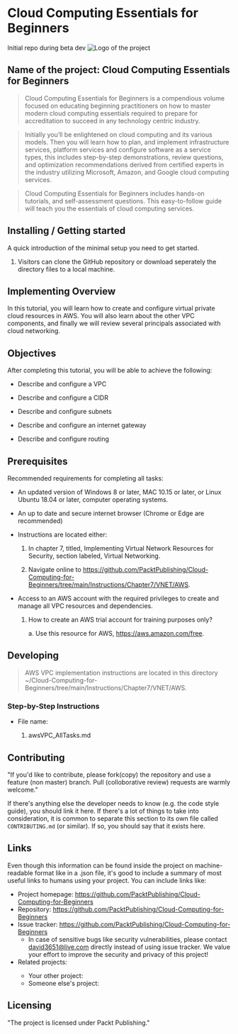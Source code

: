 # Cloud Computing Essentials for Beginners
Initial repo during beta dev
![Logo of the project](https://www.stratospherenetworks.com/blog/wp-content/uploads/2020/05/iStock-1137011043.jpg)

## Name of the project: Cloud Computing Essentials for Beginners


> Cloud Computing Essentials for Beginners is a compendious volume focused on educating beginning practitioners on how to master modern cloud computing essentials required to prepare for accreditation to succeed in any technology centric industry.

> Initially you’ll be enlightened on cloud computing and its various models. Then you will learn how to plan, and implement infrastructure services, platform services and configure software as a service types, this includes step-by-step demonstrations, review questions, and optimization recommendations derived from certified experts in the industry utilizing Microsoft, Amazon, and Google cloud computing services.

> Cloud Computing Essentials for Beginners includes hands-on tutorials, and self-assessment questions. This easy-to-follow guide will teach you the essentials of cloud computing services.

## Installing / Getting started

A quick introduction of the minimal setup you need to get started.

1. Visitors can clone the GitHub repository or download seperately the directory files to a local machine.

## Implementing Overview
In this tutorial, you will learn how to create and configure virtual private cloud resources in AWS. You will also learn about the other VPC components, and finally we will review several principals associated with cloud networking.

## Objectives

After completing this tutorial, you will be able to achieve the following:

-	Describe and configure a VPC

-	Describe and configure a CIDR

-	Describe and configure subnets

-	Describe and configure an internet gateway

-	Describe and configure routing

## Prerequisites

Recommended requirements for completing all tasks:

-	An updated version of Windows 8 or later, MAC 10.15 or later, or Linux Ubuntu 18.04 or later, computer operating systems.

-	An up to date and secure internet browser (Chrome or Edge are recommended)

-	Instructions are located either:

    1. In chapter 7, titled, Implementing Virtual Network Resources  for Security, section labeled, Virtual Networking.

    2. Navigate online to https://github.com/PacktPublishing/Cloud-Computing-for-Beginners/tree/main/Instructions/Chapter7/VNET/AWS.

-	Access to an AWS account with the required privileges to create and manage all VPC resources and dependencies.

    1. How to create an AWS trial account for training purposes only?

	    a. Use this resource for AWS, https://aws.amazon.com/free.


## Developing
> AWS VPC implementation instructions are located in this directory ~/Cloud-Computing-for-Beginners/tree/main/Instructions/Chapter7/VNET/AWS.

### Step-by-Step Instructions
- File name:

  1. awsVPC_AllTasks.md

## Contributing


"If you'd like to contribute, please fork(copy) the repository and use a feature (non master)
branch. Pull (colloborative review) requests are warmly welcome."

If there's anything else the developer needs to know (e.g. the code style
guide), you should link it here. If there's a lot of things to take into
consideration, it is common to separate this section to its own file called
`CONTRIBUTING.md` (or similar). If so, you should say that it exists here.

## Links

Even though this information can be found inside the project on machine-readable
format like in a .json file, it's good to include a summary of most useful
links to humans using your project. You can include links like:

- Project homepage: https://github.com/PacktPublishing/Cloud-Computing-for-Beginners
- Repository: https://github.com/PacktPublishing/Cloud-Computing-for-Beginners
- Issue tracker: https://github.com/PacktPublishing/Cloud-Computing-for-Beginners
  - In case of sensitive bugs like security vulnerabilities, please contact
    david3651@live.com directly instead of using issue tracker. We value your effort
    to improve the security and privacy of this project!
- Related projects: <place holder>
  - Your other project: <place holder>
  - Someone else's project: <place holder>


## Licensing

"The project is licensed under Packt Publishing."
